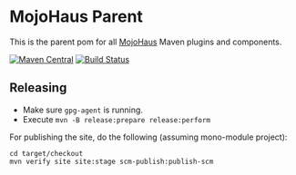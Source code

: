 # MojoHaus Parent

This is the parent pom for all [MojoHaus](https://www.mojohaus.org) Maven plugins and components.
 
[![Maven Central](https://img.shields.io/maven-central/v/org.codehaus.mojo/mojo-parent.svg?label=Maven%20Central)](https://search.maven.org/search?q=g%3Aorg.codehaus.mojo+AND+a%3Amojo-parent)
[![Build Status](https://travis-ci.org/mojohaus/mojo-parent.svg?branch=master)](https://travis-ci.org/mojohaus/mojo-parent)

## Releasing

* Make sure `gpg-agent` is running.
* Execute `mvn -B release:prepare release:perform`

For publishing the site, do the following (assuming mono-module project):

```
cd target/checkout
mvn verify site site:stage scm-publish:publish-scm
```
